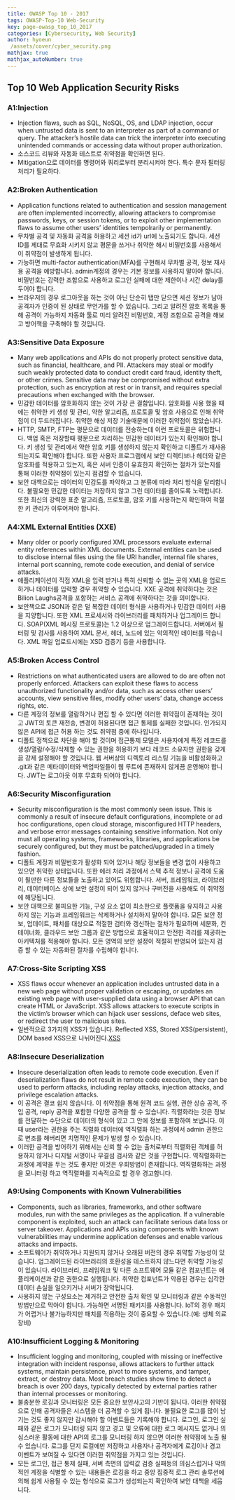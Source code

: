 ```yaml
---
title: OWASP Top 10 - 2017
tags: OWASP-Top-10 Web-Security
key: page-owasp_top_10_2017
categories: [Cybersecurity, Web Security]
author: hyoeun
 /assets/cover/cyber_security.png
mathjax: true
mathjax_autoNumber: true
---
```


## Top 10 Web Application Security Risks
### A1:Injection
  * Injection flaws, such as SQL, NoSQL, OS, and LDAP injection, occur when untrusted data is sent to an interpreter as part of a command or query. The attacker’s hostile data can trick the interpreter into executing unintended commands or accessing data without proper authorization.
  * 소스코드 리뷰와 자동화 테스트로 취약점을 확인하면 된다.
  * Mitigation으로 데이터를 명령어와 쿼리로부터 분리시켜야 한다. 특수 문자 필터링 처리가 필요하다.

### A2:Broken Authentication
  * Application functions related to authentication and session management are often implemented incorrectly, allowing attackers to compromise passwords, keys, or session tokens, or to exploit other implementation flaws to assume other users’ identities tempolrarily or permanently.
  * 무차별 공격 및 자동화 공격을 허용하고 세션 id가 url에 노출되기도 합니다. 세션 ID를 제대로 무효화 시키지 않고 평문을 쓰거나 취약한 해시 비밀번호를 사용해서 이 취약점이 발생하게 됩니다.
  * 가능하면 multi-factor authentication(MFA)를 구현해서 무차별 공격, 정보 재사용 공격을 예방합니다. admin계정의 경우는 기본 정보를 사용하지 말아야 합니다. 비밀번호는 강력한 조합으로 사용하고 로그인 실패에 대한 제한이나 시간 delay를 두어야 합니다.
  * 브라우저의 경우 로그아웃을 하는 것이 아닌 단순히 탭만 닫으면 세션 정보가 남아 공격자가 인증이 된 상태로 무언가를 할 수 있습니다. 그리고 알려진 암호 목록을 통해 공격이 가능하지 자동화 툴로 미리 알려진 비밀번호, 계정 조합으로 공격을 해보고 방어책을 구축해야 할 것입니다.

### A3:Sensitive Data Exposure
  * Many web applications and APIs do not properly protect sensitive data, such as financial, healthcare, and PII. Attackers may steal or modify such weakly protected data to conduct credit card fraud, identity theft, or other crimes. Sensitive data may be compromised without extra protection, such as encryption at rest or in transit, and requires special precautions when exchanged with the browser.
  * 민감한 데이터를 암호화하지 않는 것이 가장 큰 결함입니다. 암호화를 사용 했을 때에는 취약한 키 생성 및 관리, 약한 알고리즘, 프로토콜 및 암호 사용으로 인해 취약점이 더 두드러집니다. 취약한 해싱 저장 기술때문에 이러한 취약점이 많았습니다.
  * HTTP, SMTP, FTP는 평문으로 데이터를 전송하는데 이런 프로토콜은 위험합니다. 백업 혹은 저장할때 평문으로 처리하는 민감한 데이터가 있는지 확인해야 합니다. 키 생성 및 관리에서 약한 암호 키를 생성하지 않는지 확인하고 디폴트가 재사용되는지도 확인해야 합니다. 또한 사용자 프로그램에서 보안 디렉티브나 헤더와 같은 암호화를 적용하고 있는지, 혹은 서버 인증이 유효한지 확인하는 절차가 있는지를 통해 이러한 취약점이 있는지 점검할 수 있습니다.
  * 보안 대책으로는 데이터의 민감도를 파악하고 그 분류에 따라 처리 방식을 달리합니다. 불필요한 민감한 데이터는 저장하지 않고 그런 데이터를 줄이도록 노력합니다. 또한 최신의 강력한 표준 알고리즘, 프로토콜, 암호 키를 사용하는지 확인하여 적절한 키 관리가 이루어져야 합니다.

### A4:XML External Entities (XXE)
  *  Many older or poorly configured XML processors evaluate external entity references within XML documents. External entities can be used to disclose internal files using the file URI handler, internal file shares, internal port scanning, remote code execution, and denial of service attacks.
  * 애플리케이션이 직접 XML을 입력 받거나 특히 신뢰할 수 없는 곳의 XML을 업로드하거나 데이터를 입력할 경우 취약할 수 있습니다. XXE 공격에 취약하다는 것은 Bilion Laughs공격을 포함하는 서비스 공격에 취약하다는 것을 의미합니다.
  * 보안책으로 JSON과 같은 덜 복잡한 데이터 형식을 사용하거나 민감한 데이터 사용을 지양합니다. 또한 XML 프로세서와 라이브러리를 패치하거나 업그레이드 합니다. SOAP(XML 메시징 프로토콜)는 1.2 이상으로 업그레이드합니다. 서버에서 필터링 및 검사를 사용하여 XML 문서, 헤더, 노드에 있는 악의적인 데이터를 막습니다. XML 파일 업로드시에는 XSD 검증기 등을 사용합니다. 

### A5:Broken Access Control
  * Restrictions on what authenticated users are allowed to do are often not properly enforced. Attackers can exploit these flaws to access unauthorized functionality and/or data, such as access other users’ accounts, view sensitive files, modify other users’ data, change access rights, etc.
  * 다른 계정의 정보를 열람하거나 편집 할 수 있다면 이러한 취약점이 존재하는 것이고 JWT의 토큰 재전송, 변경이 허용된다면 접근 통제를 실패한 것입니다. 인가되지 않은 API에 접근 허용 하는 것도 취약점 중에 하나입니다.
  * 디폴트 정책으로 차단을 해야 할 것이며 접근통제 모델은 사용자에게 특정 레코드를 생성/열람/수정/삭제할 수 있는 권한을 허용하기 보다 레코드 소유자만 권한을 갖게끔 강제 설정해야 할 것입니다. 웹 서버상의 디렉토리 리스팅 기능을 비활성화하고 .git과 같은 메타데이터와 백업파일들이 웹 루트에 존재하지 않게끔 운영해야 합니다. JWT는 로그아웃 이후 무효화 되어야 합니다.

### A6:Security Misconfiguration
  * Security misconfiguration is the most commonly seen issue. This is commonly a result of insecure default configurations, incomplete or ad hoc configurations, open cloud storage, misconfigured HTTP headers, and verbose error messages containing sensitive information. Not only must all operating systems, frameworks, libraries, and applications be securely configured, but they must be patched/upgraded in a timely fashion.
  * 디폴트 계정과 비밀번호가 활성화 되어 있거나 해당 정보들을 변경 없이 사용하고 있으면 취약한 상태입니다. 또한 에러 처리 과정에서 스택 추적 정보나 공격에 도움이 될만한 다른 정보들을 노출하고 있어도 위험합니다. 서버, 프레임워크, 라이브러리, 데이터베이스 상에 보안 설정이 되어 있지 않거나 구버전을 사용해도 이 취약점에 해당됩니다.
  * 보안 대책으로 불피요한 기능, 구성 요소 없이 최소한으로 플랫폼을 유지하고 사용하지 않는 기능과 프레임워크는 삭제하거나 설치하지 말아야 합니다. 모든 보안 정보, 업데이트, 패치를 대상으로 적절한 검터와 갱신하는 절차가 필요하며 세분화, 컨테이너화, 클라우드 보안 그룹과 같은 방법으로 효율적이고 안전한 격리를 제공하는 아키텍처를 적용해야 합니다. 모든 영역의 보안 설정이 적절히 반영되어 있는지 검증 할 수 있는 자동화된 절차를 수립해야 합니다.

### A7:Cross-Site Scripting XSS
  * XSS flaws occur whenever an application includes untrusted data in a new web page without proper validation or escaping, or updates an existing web page with user-supplied data using a browser API that can create HTML or JavaScript. XSS allows attackers to execute scripts in the victim’s browser which can hijack user sessions, deface web sites, or redirect the user to malicious sites.
  * 일반적으로 3가지의 XSS가 있습니다. Reflected XSS, Stored XSS(persistent), DOM based XSS으로 나뉘어진다.[XSS](https://adonaiohesed.github.io/2019/08/10/cross_site_scripting_attack.html)

### A8:Insecure Deserialization
  * Insecure deserialization often leads to remote code execution. Even if deserialization flaws do not result in remote code execution, they can be used to perform attacks, including replay attacks, injection attacks, and privilege escalation attacks.
  * 이 공격은 결코 쉽지 않습니다. 이 취약점을 통해 원격 코드 실행, 권한 상승 공격, 주입 공격, reply 공격을 포함한 다양한 공격을 할 수 있습니다. 직렬화라는 것은 정보를 전달하는 수단으로 데이터의 형식이 있고 그 안에 정보를 포함하여 보냅니다. 이때 user라는 권한을 주는 직렬화 데이터에 역직렬화 하는 과정에서 admin 권한으로 변조를 해버리면 치명적인 문제가 발생 할 수 있습니다.
  * 이러한 공격을 방어하기 위해서는 신뢰 할 수 없는 출처로부터 직렬화된 객체를 허용하지 않거나 디지털 서명이나 무결섬 검사와 같은 것을 구현합니다. 역직렬화하는 과정에 제약을 두는 것도 좋지만 이것은 우회방법이 존재합니다. 역직렬화하는 과정을 모니터링 하고 역직렬화를 지속적으로 할 경우 경고합니다.

### A9:Using Components with Known Vulnerabilities
  * Components, such as libraries, frameworks, and other software modules, run with the same privileges as the application. If a vulnerable component is exploited, such an attack can facilitate serious data loss or server takeover. Applications and APIs using components with known vulnerabilities may undermine application defenses and enable various attacks and impacts.
  * 소프트웨어가 취약하거나 지원되지 않거나 오래된 버전의 경우 취약할 가능성이 있습니다. 업그레이드된 라이브러리의 호환성을 테스트하지 않느다면 취약할 가능성이 있습니다. 라이브러리, 프레임워크 및 다른 소프트웨어 모듈 같은 컴포넌트는 애플리케이션과 같은 권한으로 실행됩니다. 취약한 컴포넌트가 악용된 경우는 심각한 데이터 손실을 일으키거나 서버가 장악됩니다.
  * 사용하지 않는 구성요소는 제거하고 안전한 출처 확인 및 모니터링과 같은 수동적인 방법만으로 막아야 합니다. 가능하면 서명된 패키지를 사용합니다. IoT의 경우 패치가 어렵거나 불가능하지만 패치를 적용하는 것이 중요할 수 있습니다.(예: 생체 의료 장비)

### A10:Insufficient Logging & Monitoring
  * Insufficient logging and monitoring, coupled with missing or ineffective integration with incident response, allows attackers to further attack systems, maintain persistence, pivot to more systems, and tamper, extract, or destroy data. Most breach studies show time to detect a breach is over 200 days, typically detected by external parties rather than internal processes or monitoring.
  * 불충분한 로깅과 모니터링은 모든 중요한 보안사고의 기반이 됩니다. 이러한 취약점으로 인해 공격자들은 시스템을 더 공격할 수 있게 됩니다. 불필요한 로그를 많이 남기는 것도 좋지 않지만 감시해야 할 이벤트들은 기록해야 합니다. 로그인, 로그인 실패와 같은 로그가 모니터링 되지 않고 경고 및 오류에 대한 로그 메시지도 없거나 의심스러운 활동에 대한 API의 로그를 모니터링 하지 않으면 이러한 취약점에 노출 될 수 있습니다. 로그를 단지 로컬에만 저장하고 사용자나 공격자에게 로깅이나 경고 이벤트가 보여질 수 있다면 이러한 취약점을 가지고 있는 것입니다.
  * 모든 로그인, 접근 통제 실패, 서버 측면의 입력값 검증 실패등의 의심스럽거나 악의적인 계정을 식별할 수 있는 내용들은 로깅을 하고 중앙 집중적 로그 관리 솔루션에 의해 쉽게 사용될 수 있는 형식으로 로그가 생성되는지 확인하여 보안 대책을 세웁니다. 